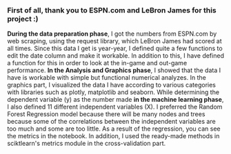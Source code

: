 ### First of all, thank you to ESPN.com and LeBron James for this project :)

__During the data preparation phase__, I got the numbers from ESPN.com by web scraping, using the request library, which LeBron James had scored at all times. Since this data I get is year-year, I defined quite a few functions to edit the date column and make it workable. In addition to this, I have defined a function for this in order to look at the in-game and out-game performance. __In the Analysis and Graphics phase__, I showed that the data I have is workable with simple but functional numerical analyzes. In the graphics part, I visualized the data I have according to various categories with libraries such as plotly, matplotlib and seaborn. While determining the dependent variable (y) as the number made __in the machine learning phase__, I also defined 11 different independent variables (X). I preferred the Random Forest Regression model because there will be many nodes and trees because some of the correlations between the independent variables are too much and some are too little. As a result of the regression, you can see the metrics in the notebook. In addition, I used the ready-made methods in sciktlearn's metrics module in the cross-validation part.
